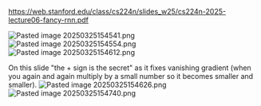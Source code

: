 https://web.stanford.edu/class/cs224n/slides_w25/cs224n-2025-lecture06-fancy-rnn.pdf

![Pasted image 20250325154541.png](9044f8c0711899e23db0c04aac2809fa.png)![Pasted image 20250325154554.png](40c90994fc128e7f3b58ee608922d604.png)![Pasted image 20250325154612.png](df4e86be846a1782e682a2b891eec3d8.png)

On this slide "the + sign is the secret" as it fixes vanishing gradient (when you again and again multiply by a small number so it becomes smaller and smaller).
![Pasted image 20250325154626.png](ed7a6bbe181a6335719e992aa23d0882.png)![Pasted image 20250325154740.png](e37088ca962f8a3fcc9f100fff05c186.png)